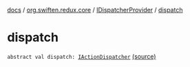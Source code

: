 [docs](../../index.md) / [org.swiften.redux.core](../index.md) / [IDispatcherProvider](index.md) / [dispatch](./dispatch.md)

# dispatch

`abstract val dispatch: `[`IActionDispatcher`](../-i-action-dispatcher.md) [(source)](https://github.com/protoman92/KotlinRedux/tree/master/common\common-core\src\main\kotlin/org/swiften/redux/core/Core.kt#L55)